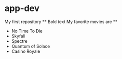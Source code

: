 # app-dev
My first repository 
** Bold text My favorite movies are **
- No Time To Die 
- Skyfall
- Spectre
- Quantum of Solace
- Casino Royale
